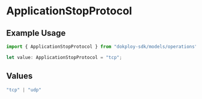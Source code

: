 # ApplicationStopProtocol

## Example Usage

```typescript
import { ApplicationStopProtocol } from "dokploy-sdk/models/operations";

let value: ApplicationStopProtocol = "tcp";
```

## Values

```typescript
"tcp" | "udp"
```
